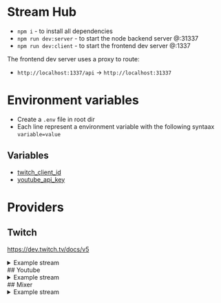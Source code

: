 # Stream Hub
- `npm i` - to install all dependencies
- `npm run dev:server` - to start the node backend server @:31337
- `npm run dev:client` - to start the frontend dev server @:1337

The frontend dev server uses a proxy to route:
- `http://localhost:1337/api` -> `http://localhost:31337`

# Environment variables
- Create a `.env` file in root dir
- Each line represent a environment variable with the following syntaax `variable=value`
## Variables
- [twitch_client_id](https://dev.twitch.tv/console/apps)
- [youtube_api_key](https://console.cloud.google.com/apis/credentials?project=substreams)


# Providers

## Twitch
https://dev.twitch.tv/docs/v5
<details>
  <summary>Example stream</summary>
  
  ~~~json
  {
     "_id":38414053200,
     "game":"League of Legends",
     "broadcast_platform":"live",
     "community_id":"",
     "community_ids":[
  
     ],
     "viewers":21862,
     "video_height":1080,
     "average_fps":60,
     "delay":0,
     "created_at":"2020-06-01T08:01:48Z",
     "is_playlist":false,
     "stream_type":"live",
     "preview":{
        "small":"https://static-cdn.jtvnw.net/previews-ttv/live_user_dopa2 -80x45.jpg",
        "medium":"https://static-cdn.jtvnw.net/previews-ttv/live_user_dopa2 -320x180.jpg",
        "large":"https://static-cdn.jtvnw.net/previews-ttv/live_user_dopa2 -640x360.jpg",
        "template":"https://static-cdn.jtvnw.net/previews-ttv/live_user_dopa2 -{width}x{height}.jpg"
     },
     "channel":{
        "mature":false,
        "status":"Dopa 도파 롤 1위 등반중",
        "broadcaster_language":"ko",
        "broadcaster_software":"",
        "display_name":"dopa24",
        "game":"League of Legends",
        "language":"ko",
        "_id":536083731,
        "name":"dopa24",
        "created_at":"2020-05-27T01:26:10.249119Z",
        "updated_at":"2020-06-01T11:45:12.857338Z",
        "partner":false,
        "logo":"https://static-cdn.jtvnw.net/jtv_user_pictures/4a35691a-b -40f8-af90-72cc31d295d6-profile_image-300x300.png",
        "video_banner":null,
        "profile_banner":null,
        "profile_banner_background_color":"",
        "url":"https://www.twitch.tv/dopa24",
        "views":282273,
        "followers":103261,
        "broadcaster_type":"",
        "description":"신입 스트리머 도파입니다",
        "private_video":false,
        "privacy_options_enabled":false
     }
  }
  ~~~
</details>
## Youtube
<details>
  <summary>Example stream</summary>
  
  ~~~json
  {
     "kind":"youtube#searchResult",
     "etag":"0zkQb93jCg8yy0Q5yXZiUPBmazo",
     "id":{
        "kind":"youtube#video",
        "videoId":"tdYDqmOdolg"
     },
     "snippet":{
        "publishedAt":"2020-05-30T03:03:17Z",
        "channelId":"UCmQK52xYtdeg7EYiQhqEeZA",
        "title":"Relaxing Sleep Music 24/7, Calming Music, Insomnia, Sleep, Meditation, Zen, Study, Deep Sleep Music",
        "description":"Relaxing Sleep Music 24/7, Calming Music, Insomnia, Sleep, Meditation, Zen, Study, Deep Sleep Music - Are you looking for calming music, relax music or ...",
        "thumbnails":{
           "default":{
              "url":"https://i.ytimg.com/vi/tdYDqmOdolg/default_live.jpg",
              "width":120,
              "height":90
           },
           "medium":{
              "url":"https://i.ytimg.com/vi/tdYDqmOdolg/mqdefault_live.jpg",
              "width":320,
              "height":180
           },
           "high":{
              "url":"https://i.ytimg.com/vi/tdYDqmOdolg/hqdefault_live.jpg",
              "width":480,
              "height":360
           }
        },
        "channelTitle":"Body Mind Zone",
        "liveBroadcastContent":"live",
        "publishTime":"2020-05-30T03:03:17Z"
     },
     "liveStreamingDetails":{
        "actualStartTime":"2020-05-30T03:05:12.000Z",
        "scheduledStartTime":"2020-05-30T03:03:17.000Z",
        "concurrentViewers":"2195",
        "activeLiveChatId":"Cg0KC3RkWURxbU9kb2xnKicKGFVDbVFLNTJ4WXRkZWc3RVlpUWhxRWVaQRILdGRZRHFtT2RvbGc"
     }
  }
  ~~~
</details>
## Mixer
<details>
  <summary>Example stream</summary>
  
  ~~~json
  {
     "id":14804231,
     "name":"Ламповые посиделки ",
     "online":true,
     "viewersCurrent":2952,
     "token":"EtoZheSavior",
     "userId":19734341,
     "interactive":false,
     "hosteeId":null,
     "costreamId":null,
     "type":{
        "id":552673,
        "name":"Fallout 76",
        "parent":"Games",
        "description":null,
        "source":"player:57943",
        "viewersCurrent":2951,
        "coverUrl":"https://gameart.mixer.com/art/552673/cover.jpg?locked",
        "backgroundUrl":"https://gameart.mixer.com/art/552673/background.jpg?locked",
        "online":27,
        "availableAt":null
     }
  }
  ~~~
</details>
